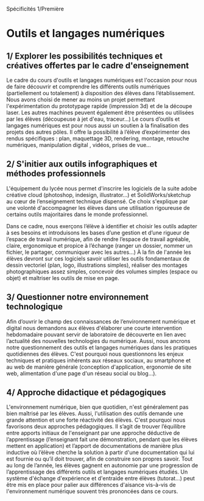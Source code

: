 Spécificités
1/Première
# Outils et langages numériques

## 1/ Explorer les possibilités techniques et créatives offertes par le cadre d'enseignement
Le cadre du cours d'outils et langages numériques est l'occasion pour nous de faire découvrir et comprendre les
différents outils numériques (partiellement ou totalement) à disposition des élèves dans l’établissement.
Nous avons choisi de mener au moins un projet permettant l'expérimentation du prototypage rapide (impression 3d)
et de la découpe laser. Les autres machines peuvent également être présentées ou utilisées par les élèves
(découpeuse à jet d'eau, traceur...)
Le cours d’outils et langages numériques est pour nous aussi un soutien à la finalisation des projets des autres
pôles. Il offre la possibilité à l’élève d’expérimenter des rendus spécifiques : plan, maquettage 3D, rendering,
montage, retouche numériques, manipulation digital , vidéos, prises de vue...
## 2/ S'initier aux outils infographiques et méthodes professionnels
L'équipement du lycée nous permet d'inscrire les logiciels de la suite adobe créative cloud (photoshop, indesign,
illustrator...) et SolidWorks/sketchup au cœur de l’enseignement technique dispensé. Ce choix s'explique par une
volonté d'accompagner les élèves dans une utilisation rigoureuse de certains outils majoritaires dans le monde
professionnel.

Dans ce cadre, nous exerçons l’élève à identifier et choisir les outils adapter à ses besoins et introduisons les
bases d’une gestion et d’une rigueur de l’espace de travail numérique, afin de rendre l’espace de travail agréable,
claire, ergonomique et propice à l’échange (ranger un dossier, nommer un fichier, le partager, communiquer avec
les autres...)
À la fin de l'année les élèves devront sur ces logiciels savoir utiliser les outils fondamentaux de dessin vectoriel
(plan, logo, illustrations simples), réaliser des montages photographiques assez simples, concevoir des volumes
simples (espace ou objet) et maîtriser les outils de mise en page.
## 3/ Questionner notre environnement technologique
Afin d’ouvrir le champ des connaissances de l’environnement numérique et digital nous demandons aux élèves
d'élaborer une courte intervention hebdomadaire pouvant servir de laboratoire de découverte en lien avec l’actualité
des nouvelles technologies du numérique.
Aussi, nous ancrons notre questionnement des outils et langages numériques dans les pratiques quotidiennes des
élèves. C'est pourquoi nous questionnons les enjeux techniques et pratiques inhérents aux réseaux sociaux, au
smartphone et au web de manière générale (conception d'application, ergonomie de site web, alimentation d'une
page d'un réseau social ou blog...).
## 4/ Approche didactique et pédagogiques
L'environnement numérique, bien que quotidien, n'est généralement pas bien maîtrisé par les élèves. Aussi,
l'utilisation des outils demande une grande attention et une forte réactivité des élèves. C'est pourquoi nous
favorisons deux approches pédagogiques. Il s’agit de trouver l’équilibre entre apports initiaux de l'enseignant par
une approche déductive de l’apprentissage (l’enseignant fait une démonstration, pendant que les élèves mettent en
application) et l’apport de documentations de manière plus inductive où l’élève cherche la solution à partir d'une
documentation qui lui est fournie ou qu’il doit trouver, afin de construire son propres savoir.
Tout au long de l’année, les élèves gagnent en autonomie par une progression de l’apprentissage des différents
outils et langages numériques étudiés. Un système d'échange d'expérience et d'entraide entre élèves (tutorat...)
peut être mis en place pour palier aux différences d'aisance vis-à-vis de l'environnement numérique souvent très
prononcées dans ce cours.